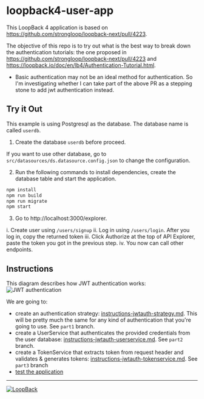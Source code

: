 # loopback4-user-app

This LoopBack 4 application is based on https://github.com/strongloop/loopback-next/pull/4223.

The objective of this repo is to try out what is the best way to break down the authentication tutorials: the one proposed in https://github.com/strongloop/loopback-next/pull/4223 and https://loopback.io/doc/en/lb4/Authentication-Tutorial.html.

- Basic authentication may not be an ideal method for authentication. So I'm investigating whether I can take part of the above PR as a stepping stone to add jwt authentication instead.

## Try it Out

This example is using Postgresql as the database. The database name is called `userdb`.

1. Create the database `userdb` before proceed.

If you want to use other database, go to `src/datasources/ds.datasource.config.json` to change the configuration.

2. Run the following commands to install dependencies, create the database table and start the application.

```sh
npm install
npm run build
npm run migrate
npm start
```

3. Go to http://localhost:3000/explorer.

i. Create user using `/users/signup`
ii. Log in using `/users/login`. After you log in, copy the returned token
iii. Click Authorize at the top of API Explorer, paste the token you got in the previous step.
iv. You now can call other endpoints.

## Instructions

This diagram describes how JWT authentication works:
![JWT authentication](https://loopback.io/pages/en/lb4/imgs/json_web_token_overview.png)

We are going to:

- create an authentication strategy: [instructions-jwtauth-strategy.md](instructions-jwtauth-strategy.md). This will be pretty much the same for any kind of authentication that you're going to use. See `part1` branch.
- create a UserService that authenticates the provided credentials from the user database: [instructions-jwtauth-userservice.md](instructions-jwtauth-userservice.md). See `part2` branch.
- create a TokenService that extracts token from request header and validates & generates tokens: [instructions-jwtauth-tokenservice.md](instructions-jwtauth-tokenservice.md). See `part3` branch
- [test the application](instructions-jwtauth-test.md)

---

[![LoopBack](<https://github.com/strongloop/loopback-next/raw/master/docs/site/imgs/branding/Powered-by-LoopBack-Badge-(blue)-@2x.png>)](http://loopback.io/)
